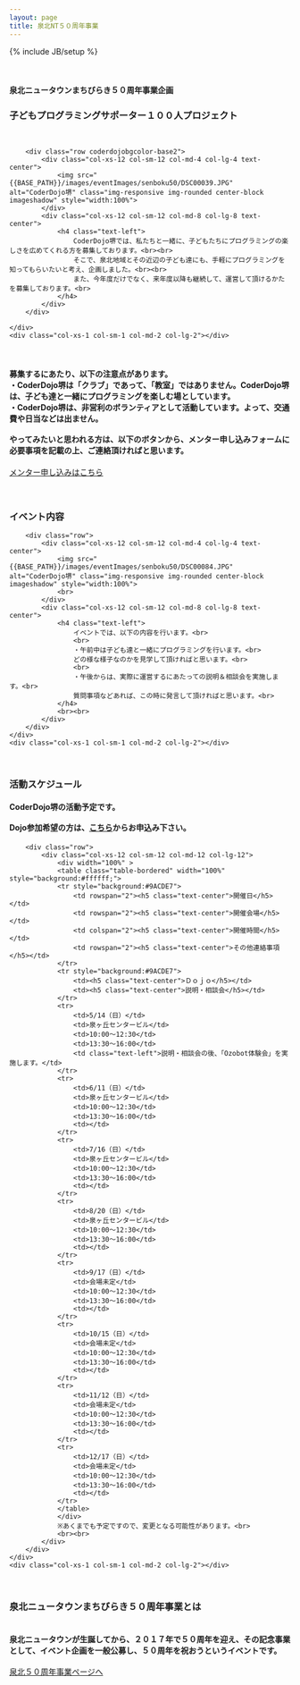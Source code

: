 ```yaml
---
layout: page
title: 泉北NT５０周年事業
---
```

{% include JB/setup %}

<!-- タイトル -->
<div class="row coderdojobgcolor-base2">
    <div class="col-xs-1 col-sm-1 col-md-2 col-lg-2"></div>
    <div class="col-xs-12 col-sm-12 col-md-8 col-lg-8 text-center">
        <br>
        <h4>泉北ニュータウンまちびらき５０周年事業企画</h4>
        <h3>
            <span class="midasi-r">子どもプログラミングサポーター１００人プロジェクト</span>
        </h3>
        <br>
    </div>
    <div class="col-xs-1 col-sm-1 col-md-2 col-lg-2"></div>
</div>

<div class="row coderdojobgcolor-base2">
    <div class="col-xs-1 col-sm-1 col-md-2 col-lg-2"></div>
    <div class="col-xs-10 col-sm-10 col-md-8 col-lg-8 text-center">

        <div class="row coderdojobgcolor-base2">
            <div class="col-xs-12 col-sm-12 col-md-4 col-lg-4 text-center">
                <img src="{{BASE_PATH}}/images/eventImages/senboku50/DSC00039.JPG" alt="CoderDojo堺" class="img-responsive img-rounded center-block imageshadow" style="width:100%">
            </div>
            <div class="col-xs-12 col-sm-12 col-md-8 col-lg-8 text-center">
                <h4 class="text-left">
                    CoderDojo堺では、私たちと一緒に、子どもたちにプログラミングの楽しさを広めてくれる方を募集しております。<br><br>
                    そこで、泉北地域とその近辺の子ども達にも、手軽にプログラミングを知ってもらいたいと考え、企画しました。<br><br>
                    また、今年度だけでなく、来年度以降も継続して、運営して頂けるかたを募集しております。<br>
                </h4>
            </div>
        </div>

    </div>
    <div class="col-xs-1 col-sm-1 col-md-2 col-lg-2"></div>
</div>
<div class="row coderdojobgcolor-base2">
    <div class="col-xs-1 col-sm-1 col-md-2 col-lg-2"></div>
    <div class="col-xs-10 col-sm-10 col-md-8 col-lg-8 text-center">
        <br>
        <h4 class="text-left">
            募集するにあたり、以下の注意点があります。<br>
            ・CoderDojo堺は「クラブ」であって、「教室」ではありません。CoderDojo堺は、子ども達と一緒にプログラミングを楽しむ場としています。<br>
            ・CoderDojo堺は、非営利のボランティアとして活動しています。よって、交通費や日当などは出ません。<br>
            <br>
            やってみたいと思われる方は、以下のボタンから、メンター申し込みフォームに必要事項を記載の上、ご連絡頂ければと思います。<br>
        </h4>
        <a class="btn btn-info btn-lg" href="{{BASE_PATH}}/mentor.html" role="button">メンター申し込みはこちら</a>
        <br><br>
    </div>
    <div class="col-xs-1 col-sm-1 col-md-2 col-lg-2"></div>
</div>

<div class="row coderdojobgcolor-base">
    <div class="col-xs-1 col-sm-1 col-md-2 col-lg-2"></div>
    <div class="col-xs-10 col-sm-10 col-md-8 col-lg-8 text-center">
        <br>
        <h3>
            <span class="midasi-y">イベント内容</span>
        </h3>
    </div>
    <div class="col-xs-1 col-sm-1 col-md-2 col-lg-2"></div>
</div>

<div class="row coderdojobgcolor-base">
    <div class="col-xs-1 col-sm-1 col-md-2 col-lg-2"></div>
    <div class="col-xs-10 col-sm-10 col-md-8 col-lg-8 text-center">

        <div class="row">
            <div class="col-xs-12 col-sm-12 col-md-4 col-lg-4 text-center">
                <img src="{{BASE_PATH}}/images/eventImages/senboku50/DSC00084.JPG" alt="CoderDojo堺" class="img-responsive img-rounded center-block imageshadow" style="width:100%">
                <br>
            </div>
            <div class="col-xs-12 col-sm-12 col-md-8 col-lg-8 text-center">
                <h4 class="text-left">
                    イベントでは、以下の内容を行います。<br>
                    <br>
                    ・午前中は子ども達と一緒にプログラミングを行います。<br>
                    どの様な様子なのかを見学して頂ければと思います。<br>
                    <br>
                    ・午後からは、実際に運営するにあたっての説明＆相談会を実施します。<br>
                    質問事項などあれば、この時に発言して頂ければと思います。<br>
                </h4>
                <br><br>
            </div>
        </div>
    </div>
    <div class="col-xs-1 col-sm-1 col-md-2 col-lg-2"></div>
</div>

<div class="row coderdojobgcolor-base2">
    <div class="col-xs-1 col-sm-1 col-md-2 col-lg-2"></div>
    <div class="col-xs-10 col-sm-10 col-md-8 col-lg-8 text-center">
        <br>
        <h3>
            <span class="midasi-y">活動スケジュール</span>
        </h3>
        <h4>
            CoderDojo堺の活動予定です。<br><br>Dojo参加希望の方は、<a href="https://coderdojo-sakai.connpass.com/" target="_blank">こちら</a>からお申込み下さい。<br>
        </h4>
    </div>
    <div class="col-xs-1 col-sm-1 col-md-2 col-lg-2"></div>
</div>

<div class="row coderdojobgcolor-base2">
    <div class="col-xs-1 col-sm-1 col-md-2 col-lg-2"></div>
    <div class="col-xs-10 col-sm-10 col-md-8 col-lg-8 text-center">

        <div class="row">
            <div class="col-xs-12 col-sm-12 col-md-12 col-lg-12">
                <div width="100%" >
                <table class="table-bordered" width="100%" style="background:#ffffff;">
                <tr style="background:#9ACDE7">
                    <td rowspan="2"><h5 class="text-center">開催日</h5></td>
                    <td rowspan="2"><h5 class="text-center">開催会場</h5></td>
                    <td colspan="2"><h5 class="text-center">開催時間</h5></td>
                    <td rowspan="2"><h5 class="text-center">その他連絡事項</h5></td>
                </tr>
                <tr style="background:#9ACDE7">
                    <td><h5 class="text-center">Ｄｏｊｏ</h5></td>
                    <td><h5 class="text-center">説明・相談会</h5></td>
                </tr>
                <tr>
                    <td>5/14（日）</td>
                    <td>泉ヶ丘センタービル</td>
                    <td>10:00〜12:30</td>
                    <td>13:30〜16:00</td>
                    <td class="text-left">説明・相談会の後、「Ozobot体験会」を実施します。</td>
                </tr>
                <tr>
                    <td>6/11（日）</td>
                    <td>泉ヶ丘センタービル</td>
                    <td>10:00〜12:30</td>
                    <td>13:30〜16:00</td>
                    <td></td>
                </tr>
                <tr>
                    <td>7/16（日）</td>
                    <td>泉ヶ丘センタービル</td>
                    <td>10:00〜12:30</td>
                    <td>13:30〜16:00</td>
                    <td></td>
                </tr>
                <tr>
                    <td>8/20（日）</td>
                    <td>泉ヶ丘センタービル</td>
                    <td>10:00〜12:30</td>
                    <td>13:30〜16:00</td>
                    <td></td>
                </tr>
                <tr>
                    <td>9/17（日）</td>
                    <td>会場未定</td>
                    <td>10:00〜12:30</td>
                    <td>13:30〜16:00</td>
                    <td></td>
                </tr>
                <tr>
                    <td>10/15（日）</td>
                    <td>会場未定</td>
                    <td>10:00〜12:30</td>
                    <td>13:30〜16:00</td>
                    <td></td>
                </tr>
                <tr>
                    <td>11/12（日）</td>
                    <td>会場未定</td>
                    <td>10:00〜12:30</td>
                    <td>13:30〜16:00</td>
                    <td></td>
                </tr>
                <tr>
                    <td>12/17（日）</td>
                    <td>会場未定</td>
                    <td>10:00〜12:30</td>
                    <td>13:30〜16:00</td>
                    <td></td>
                </tr>
                </table>
                </div>
                ※あくまでも予定ですので、変更となる可能性があります。<br>
                <br><br>
            </div>
        </div>
    </div>
    <div class="col-xs-1 col-sm-1 col-md-2 col-lg-2"></div>
</div>

<div class="row coderdojobgcolor-base">
    <div class="col-xs-1 col-sm-1 col-md-2 col-lg-2"></div>
    <div class="col-xs-10 col-sm-10 col-md-8 col-lg-8 text-center">
        <br>
        <h3>
            <span class="midasi-y">泉北ニュータウンまちびらき５０周年事業とは</span>
        </h3>
        <h4 class="text-left">
            <br>
            泉北ニュータウンが生誕してから、２０１７年で５０周年を迎え、その記念事業として、イベント企画を一般公募し、５０周年を祝おうというイベントです。<br>
        </h4>
        <a class="btn btn-info btn-lg" href="http://senbokunewtown50th.com" target="senbokunewtown50th" role="button">泉北５０周年事業ページへ</a>
        <br><br><br>
        <br>
  </div>
  <div class="col-xs-1 col-sm-1 col-md-2 col-lg-2"></div>
</div>
